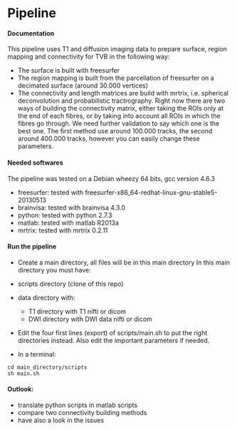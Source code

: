 # Pipeline 

#### Documentation
This pipeline uses T1 and diffusion imaging data to prepare surface, region mapping and connectivity for TVB in the following way:

- The surface is built with freesurfer
- The region mapping is built from the parcellation of freesurfer on a decimated surface (around 30.000 vertices)
- The connectivity and length matrices are build with mrtrix, i.e. spherical deconvolution and probabilistic tractrography. Right now there are two ways of building the connectivity matrix, either taking the ROIs only at the end of each fibres, or by taking into account all ROIs in which the fibres go through. We need further validation to say which one is the best one. The first method use around 100.000 tracks, the second around 400.000 tracks, however you can easily change these parameters.

#### Needed softwares
The pipeline was tested on a Debian wheezy 64 bits, gcc version 4.6.3
- freesurfer: tested with freesurfer-x86_64-redhat-linux-gnu-stable5-20130513
- brainvisa: tested with brainvisa 4.3.0
- python: tested with python 2.7.3
- matlab: tested with matlab R2013a
- mrtrix: tested with mrtrix 0.2.11

#### Run the pipeline 
- Create a main directory, all files will be in this main directory
In this main directory you must have:

 - scripts directory (clone of this repo)
 - data directory with:
    - T1 directory with T1 nifti or dicom
     - DWI directory with DWI data nifti or dicom

- Edit the four first lines (export) of scripts/main.sh to put the right directories instead.
Also edit the important parameters if needed.

- In a terminal:
```shell
cd main_directory/scripts
sh main.sh
```

#### Outlook:
- translate python scripts in matlab scripts
- compare two connectivity building methods
- have also a look in the issues
